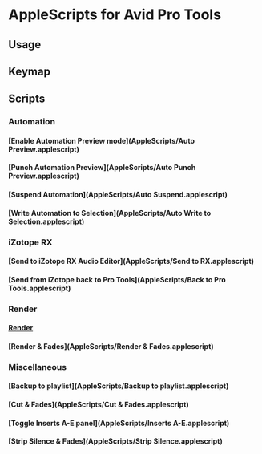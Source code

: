 # AppleScripts for Avid Pro Tools

## Usage
## Keymap
## Scripts
### Automation
#### [Enable Automation Preview mode](AppleScripts/Auto Preview.applescript)
#### [Punch Automation Preview](AppleScripts/Auto Punch Preview.applescript)
#### [Suspend Automation](AppleScripts/Auto Suspend.applescript)
#### [Write Automation to Selection](AppleScripts/Auto Write to Selection.applescript)
### iZotope RX
#### [Send to iZotope RX Audio Editor](AppleScripts/Send to RX.applescript)
#### [Send from iZotope back to Pro Tools](AppleScripts/Back to Pro Tools.applescript)
### Render
#### [Render](AppleScripts/Render.applescript)
#### [Render & Fades](AppleScripts/Render & Fades.applescript)
### Miscellaneous
#### [Backup to playlist](AppleScripts/Backup to playlist.applescript)
#### [Cut & Fades](AppleScripts/Cut & Fades.applescript)
#### [Toggle Inserts A-E panel](AppleScripts/Inserts A-E.applescript)
#### [Strip Silence & Fades](AppleScripts/Strip Silence.applescript)
